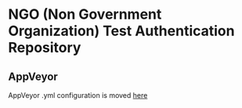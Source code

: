 # NGO (Non Government Organization) Test Authentication Repository

## AppVeyor

AppVeyor .yml configuration is moved [here](https://github.com/openlawlibrary/law-ci/tree/main/appveyor/dev/law)